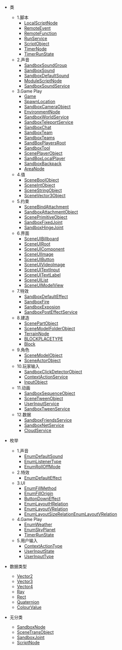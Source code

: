 <!-- 侧边栏 studiodocs/_sidebar.md -->

- 类
	- 1.脚本
		- [LocalScriptNode](/Class/Script/LocalScriptNode.md)
		- [RemoteEvent](/Class/Script/RemoteEvent.md)
		- [RemoteFunction](/Class/Script/RemoteFunction.md)
		- [RunService](/Class/Script/RunService.md)
		- [ScriptObject](/Class/Script/ScriptObject.md)
		- [TimerNode](/Class/Script/TimerNode.md)
		- [TimerRunState](/Class/Script/TimerRunState.md)
	- 2.声音
		- [SandboxSoundGroup](/Class/Sound/SandboxSoundGroup.md)
		- [SandboxSound](/Class/Sound/SandboxSound.md)
		- [SandboxDefaultSound](/Class/Sound/SandboxDefaultSound.md)
		- [ModuleScriptNode](/Class/Sound/ModuleScriptNode.md)
		- [SandboxSoundService](/Class/Sound/SandboxSoundService.md)
	- 3.Game Play
		- [Game](/Class/GamePlay/Game.md)
		- [SpawnLocation](/Class/GamePlay/SpawnLocation.md)
		- [SandboxCameraObject](/Class/GamePlay/SandboxCameraObject.md)
		- [EnvironmentNode](/Class/GamePlay/EnvironmentNode.md)
		- [SandboxWorldService](/Class/GamePlay/SandboxWorldService.md)
		- [SandboxTeleportService](/Class/GamePlay/SandboxTeleportService.md)
		- [SandboxChat](/Class/GamePlay/SandboxChat.md)
		- [SandboxTeam](/Class/GamePlay/SandboxTeam.md)
		- [SandboxTeams](/Class/GamePlay/SandboxTeams.md)
		- [SandBoxPlayersRoot](/Class/GamePlay/SandBoxPlayersRoot.md)
		- [SandboxTool](/Class/GamePlay/SandboxTool.md)
		- [ScenePlayerObject](/Class/GamePlay/ScenePlayerObject.md)
		- [SandBoxLocalPlayer](/Class/GamePlay/SandBoxLocalPlayer.md)
		- [SandboxBackpack](/Class/GamePlay/SandboxBackpack.md)
		- [AreaNode](/Class/GamePlay/AreaNode.md)
	- 4.值
		- [SceneBoolObject](/Class/Value/SceneBoolObject.md)
		- [SceneIntObject](/Class/Value/SceneIntObject.md)
		- [SceneStringObject](/Class/Value/SceneStringObject.md)
		- [SceneVector3Object](/Class/Value/SceneVector3Object.md)
	- 5.约束
		- [SceneBindAttachment](/Class/Bind/SceneBindAttachment.md)
		- [SandboxAttachmentObject](/Class/Bind/SandboxAttachmentObject.md)
		- [ScenePrimitiveObject](/Class/Bind/ScenePrimitiveObject.md)
		- [SandboxFixedJoint](/Class/Bind/SandboxFixedJoint.md)
		- [SandboxHingeJoint](/Class/Bind/SandboxHingeJoint.md)
	- 6.界面
		- [SceneUIBillboard](/Class/Scene/SceneUIBillboard.md)
		- [SceneUIRoot](/Class/Scene/SceneUIRoot.md)
		- [SceneUIComponent](/Class/Scene/SceneUIComponent.md)
		- [SceneUIImage](/Class/Scene/SceneUIImage.md)
		- [SceneUIButton](/Class/Scene/SceneUIButton.md)
		- [SceneUIVideoImage](/Class/Scene/SceneUIVideoImage.md)
		- [SceneUITextInput](/Class/Scene/SceneUITextInput.md)
		- [SceneUITextLabel](/Class/Scene/SceneUITextLabel.md)
		- [SceneUIList](/Class/Scene/SceneUIList.md)
		- [SceneUIModelView](/Class/Scene/SceneUIModelView.md)
	- 7.特效
		- [SandboxDefaultEffect](/Class/Effect/SandboxDefaultEffect.md)
		- [SandboxFire](/Class/Effect/SandboxFire.md)
		- [SandboxExposion](/Class/Effect/SandboxExposion.md)
		- [SandboxPostEffectService](/Class/Effect/SandboxPostEffectService.md)
	- 8.建造
		- [ScenePartObject](/Class/Build/ScenePartObject.md)
		- [SceneModelFolderObject](/Class/Build/SceneModelFolderObject.md)
		- [TerrainNode](/Class/Build/TerrainNode.md)
		- [BLOCKPLACETYPE](/Class/Build/BLOCKPLACETYPE.md)
		- [Block](/Class/Build/Block.md)
	- 9.角色
		- [SceneModelObject](/Class/Role/SceneModelObject.md)
		- [SceneActorObject](/Class/Role/SceneActorObject.md)
	- 10.玩家输入
		- [SandboxClickDetectorObject](/Class/Input/SandboxClickDetectorObject.md)
		- [ContextActionService](/Class/Input/ContextActionService.md)
		- [InputObject](/Class/Input/InputObject.md)
	- 11.动画
		- [SandboxSequenceObject](/Class/Animation/SandboxSequenceObject.md)
		- [SceneTweenObject](/Class/Animation/SceneTweenObject.md)
		- [UserInputService](/Class/Animation/UserInputService.md)
		- [SandboxTweenService](/Class/Animation/SandboxTweenService.md)
	- 12.数据
		- [SandboxFriendsService](/Class/Data/SandboxFriendsService.md)
		- [SandboxNetService](/Class/Data/SandboxNetService.md)
		- [CloudService](/Class/Data/CloudService.md)
- 枚举
	- 1.声音
		- [EnumDefaultSound](/Enumerate/Sound/EnumDefaultSound.md)
		- [EnumListenerType](/Enumerate/Sound/EnumListenerType.md)
		- [EnumRollOffMode](/Enumerate/Sound/EnumRollOffMode.md)
	- 2.特效
		- [EnumDefaultEffect](/Enumerate/Effect/EnumDefaultEffect.md)
	- 3.UI
		- [EnumFillMethod](/Enumerate/UI/EnumFillMethod.md)
		- [EnumFillOrigin](/Enumerate/UI/EnumFillOrigin.md)
		- [ButtonDownEffect](/Enumerate/UI/ButtonDownEffect.md)
		- [EnumLayoutHRelation](/Enumerate/UI/EnumLayoutHRelation.md)
		- [EnumLayoutVRelation](/Enumerate/UI/EnumLayoutVRelation.md)
		- [EnumLayoutSizeRelationEnumLayoutVRelation](/Enumerate/UI/EnumLayoutSizeRelationEnumLayoutVRelation.md)
	- 4.Game Play
		- [EnumWeather](/Enumerate/GamePlay/EnumWeather.md)
		- [EnumSkyPlanet](/Enumerate/GamePlay/EnumSkyPlanet.md)
		- [TimerRunState](/Enumerate/GamePlay/TimerRunState.md)
	- 5.用户输入
		- [ContextActionType](/Enumerate/UserInput/ContextActionType.md)
		- [UserInputState](/Enumerate/UserInput/UserInputState.md)
		- [UserInputType](/Enumerate/UserInput/UserInputType.md)

- 数据类型
	- [Vector2](/DataType/Vector2.md)
	- [Vector3](/DataType/Vector3.md)
	- [Vector4](/DataType/Vector4.md)
	- [Ray](/DataType/Ray.md)
	- [Rect](/DataType/Rect.md)
	- [Quaternion](/DataType/Quaternion.md)
	- [ColourValue](/DataType/ColourValue.md)
- 无分类
	- [SandboxNode](/NoType/SandboxNode.md)
	- [SceneTransObject](/NoType/SceneTransObject.md)
	- [SandboxJoint](/NoType/SandboxJoint.md)
	- [ScriptNode](/NoType/ScriptNode.md)
<!-- 以下略 -->